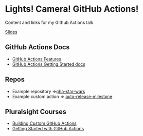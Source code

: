 # Lights! Camera! GitHub Actions!

Content and links for my Github Actions talk

[Slides](/CodeMash2023-GitHubActions.pdf)

## GitHub Actions Docs

- [GitHub Actions Features](https://github.com/features/actions)
- [GitHub Actions Getting Started docs](https://docs.github.com/en/actions)

## Repos

- Example repository =>[gha-star-wars](https://github.com/mramsey24/gha-starwars)
- Example custom action => [auto-release-milestone](https://github.com/mramsey24/auto-release-milestone) 

## Pluralsight Courses

- [Building Custom GitHub Actions](https://app.pluralsight.com/library/courses/building-custom-github-actions/table-of-contents)
- [Getting Started with GitHub Actions](https://app.pluralsight.com/library/courses/github-actions-getting-started/table-of-contents)
